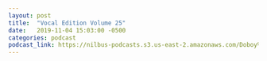 ```yaml
---
layout: post
title:  "Vocal Edition Volume 25"
date:   2019-11-04 15:03:00 -0500
categories: podcast
podcast_link: https://nilbus-podcasts.s3.us-east-2.amazonaws.com/Doboy%20mix/Vocal%20Edition%20Volume%2025.mp3
---
```

